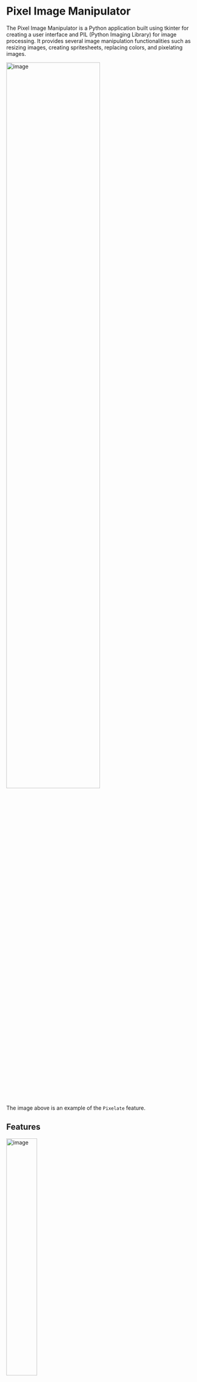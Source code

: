 # Pixel Image Manipulator

The Pixel Image Manipulator is a Python application built using tkinter for creating a user interface and PIL (Python Imaging Library) for image processing. It provides several image manipulation functionalities such as resizing images, creating spritesheets, replacing colors, and pixelating images.

<img src="https://github.com/dannythedev/pixel_image_manipulator/assets/99733108/80e7b8d9-298a-400a-85bb-1daf8e803226" alt="image" width="70%">

The image above is an example of the `Pixelate` feature.

## Features

<img src="https://github.com/dannythedev/pixel_image_manipulator/assets/99733108/ba5cd450-91d5-4afa-97d3-d73a3e940c82" alt="image" width="40%">

### 
- **Resize Images:** Resize multiple images by specifying the percentage of resizing.
- **Make Spritesheet:** Combine multiple images into a single spritesheet.
- **Replace Colors:** Replace specific colors in images with new ones.
- **Remove Color:** Turns a specific color in images transparent.
- **Pixelate:** Pixelate images with customizable block size, saturation level, and palette selection.
###
<img src="https://github.com/dannythedev/pixel_image_manipulator/assets/99733108/3ab2cd62-0a42-4c79-9c8b-c70943125f25" alt="image" width="50%">

###
## Prerequisites

Before running the application, ensure you have the following dependencies installed:

- Python 3.x
- Pillow (PIL) library
- numpy library

Install the dependencies using the following command:

``pip install -r requirements.txt``

## Usage

1. Run the `app.py` script.
2. Use the buttons in the GUI to select the desired image manipulation option.
3. Follow the prompts and dialogs to specify parameters and select images.
4. View the output images generated in the respective directories.

## File Structure

- `app.py`: Main Python script.
- `requirements.txt`: List of Python dependencies required for the project.
- `README.md`: This file providing an overview of the project and instructions for usage.
